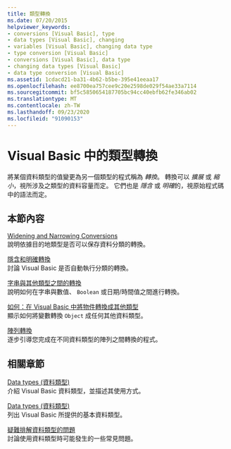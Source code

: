 ```yaml
---
title: 類型轉換
ms.date: 07/20/2015
helpviewer_keywords:
- conversions [Visual Basic], type
- data types [Visual Basic], changing
- variables [Visual Basic], changing data type
- type conversion [Visual Basic]
- conversions [Visual Basic], data type
- changing data types [Visual Basic]
- data type conversion [Visual Basic]
ms.assetid: 1cdacd21-ba31-4b62-b5be-395e41eeaa17
ms.openlocfilehash: ee8700ea757cee9c20e2598de029f54ae33a7114
ms.sourcegitcommit: bf5c5850654187705bc94cc40ebfb62fe346ab02
ms.translationtype: MT
ms.contentlocale: zh-TW
ms.lasthandoff: 09/23/2020
ms.locfileid: "91090153"
---
```

# <a name="type-conversions-in-visual-basic"></a>Visual Basic 中的類型轉換

將某個資料類型的值變更為另一個類型的程式稱為 *轉換*。 轉換可以 *擴展* 或 *縮小*，視所涉及之類型的資料容量而定。 它們也是 *隱含* 或 *明確*的，視原始程式碼中的語法而定。  
  
## <a name="in-this-section"></a>本節內容  

 [Widening and Narrowing Conversions](widening-and-narrowing-conversions.md)  
 說明依據目的地類型是否可以保存資料分類的轉換。  
  
 [隱含和明確轉換](implicit-and-explicit-conversions.md)  
 討論 Visual Basic 是否自動執行分類的轉換。  
  
 [字串與其他類型之間的轉換](conversions-between-strings-and-other-types.md)  
 說明如何在字串與數值、 `Boolean` 或日期/時間值之間進行轉換。  
  
 [如何：在 Visual Basic 中將物件轉換成其他類型](how-to-convert-an-object-to-another-type.md)  
 顯示如何將變數轉換 `Object` 成任何其他資料類型。  
  
 [陣列轉換](array-conversions.md)  
 逐步引導您完成在不同資料類型的陣列之間轉換的程式。  
  
## <a name="related-sections"></a>相關章節  

 [Data types (資料類型)](index.md)  
 介紹 Visual Basic 資料類型，並描述其使用方式。  
  
 [Data types (資料類型)](../../../language-reference/data-types/index.md)  
 列出 Visual Basic 所提供的基本資料類型。  
  
 [疑難排解資料類型的問題](troubleshooting-data-types.md)  
 討論使用資料類型時可能發生的一些常見問題。
